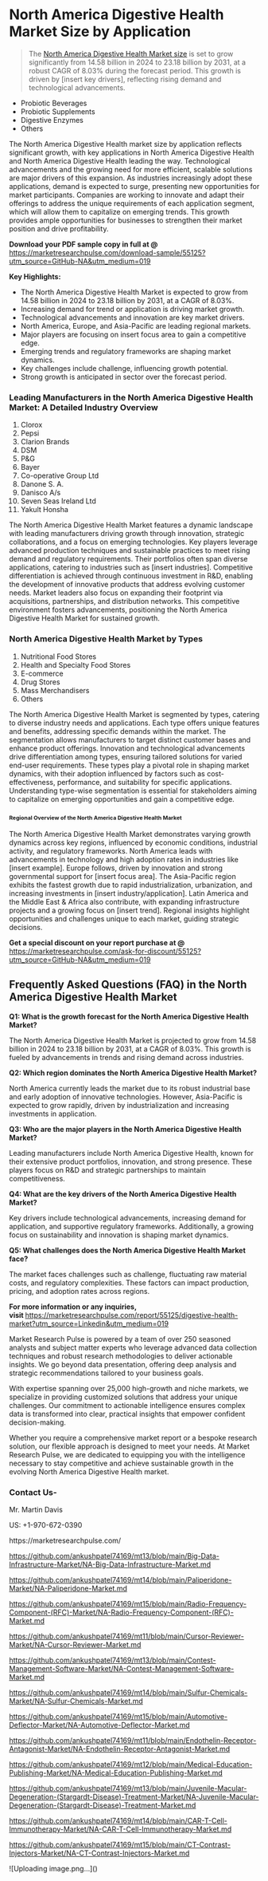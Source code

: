 <h1>North America Digestive Health Market&nbsp;Size by Application</h1><blockquote><p>The <a href="https://marketresearchpulse.com/download-sample/55125?utm_source=GitHub-NA&amp;utm_medium=019">North America Digestive Health Market size</a> is set to grow significantly from 14.58 billion in 2024 to 23.18 billion by 2031, at a robust CAGR of 8.03% during the forecast period. This growth is driven by [insert key drivers], reflecting rising demand and technological advancements.</p></blockquote><ul><li>Probiotic Beverages<li> Probiotic Supplements<li> Digestive Enzymes<li> Others</li></ul><p>The North America Digestive Health market size by application reflects significant growth, with key applications in North America Digestive Health and North America Digestive Health leading the way. Technological advancements and the growing need for more efficient, scalable solutions are major drivers of this expansion. As industries increasingly adopt these applications, demand is expected to surge, presenting new opportunities for market participants. Companies are working to innovate and adapt their offerings to address the unique requirements of each application segment, which will allow them to capitalize on emerging trends. This growth provides ample opportunities for businesses to strengthen their market position and drive profitability.</p><p><strong>Download your PDF sample copy in full at @ </strong><a href="https://marketresearchpulse.com/download-sample/55125?utm_source=GitHub-NA&amp;utm_medium=019">https://marketresearchpulse.com/download-sample/55125?utm_source=GitHub-NA&amp;utm_medium=019</a></p><p><strong>Key Highlights: </strong></p><ul><li>The North America Digestive Health Market is expected to grow from 14.58 billion in 2024 to 23.18 billion by 2031, at a CAGR of 8.03%.</li><li>Increasing demand for trend or application is driving market growth.</li><li>Technological advancements and innovation are key market drivers.</li><li>North America, Europe, and Asia-Pacific are leading regional markets.</li><li>Major players are focusing on insert focus area to gain a competitive edge.</li><li>Emerging trends and regulatory frameworks are shaping market dynamics.</li><li>Key challenges include challenge, influencing growth potential.</li><li>Strong growth is anticipated in sector over the forecast period.</li></ul><h3>Leading Manufacturers in the North America Digestive Health Market: A Detailed Industry Overview</h3><ol><li>Clorox</li><li>Pepsi</li><li>Clarion Brands</li><li>DSM</li><li>P&G</li><li>Bayer</li><li>Co-operative Group Ltd</li><li>Danone S. A.</li><li>Danisco A/s</li><li>Seven Seas Ireland Ltd</li><li>Yakult Honsha</li></ol><div class="flex max-w-full flex-col flex-grow"><div class="min-h-8 text-message flex w-full flex-col items-end gap-2 whitespace-normal break-words [.text-message+&amp;]:mt-5" dir="auto" data-message-author-role="assistant" data-message-id="fd8432e4-4910-450d-b182-61b7bfb0a01f" data-message-model-slug="gpt-4o"><div class="flex w-full flex-col gap-1 empty:hidden first:pt-[3px]"><div class="markdown prose w-full break-words dark:prose-invert light"><p>The North America Digestive Health Market features a dynamic landscape with leading manufacturers driving growth through innovation, strategic collaborations, and a focus on emerging technologies. Key players leverage advanced production techniques and sustainable practices to meet rising demand and regulatory requirements. Their portfolios often span diverse applications, catering to industries such as [insert industries]. Competitive differentiation is achieved through continuous investment in R&amp;D, enabling the development of innovative products that address evolving customer needs. Market leaders also focus on expanding their footprint via acquisitions, partnerships, and distribution networks. This competitive environment fosters advancements, positioning the North America Digestive Health Market for sustained growth.</p></div></div></div></div><h3>North America Digestive Health Market by Types</h3><ol><li>Nutritional Food Stores<li> Health and Specialty Food Stores<li> E-commerce<li> Drug Stores<li> Mass Merchandisers<li> Others</li></ol><div class="flex max-w-full flex-col flex-grow"><div class="min-h-8 text-message flex w-full flex-col items-end gap-2 whitespace-normal break-words [.text-message+&amp;]:mt-5" dir="auto" data-message-author-role="assistant" data-message-id="084470be-0bb7-4664-bddf-5156b4f41249" data-message-model-slug="gpt-4o-mini"><div class="flex w-full flex-col gap-1 empty:hidden first:pt-[3px]"><div class="markdown prose w-full break-words dark:prose-invert light"><p>The North America Digestive Health Market is segmented by types, catering to diverse industry needs and applications. Each type offers unique features and benefits, addressing specific demands within the market. The segmentation allows manufacturers to target distinct customer bases and enhance product offerings. Innovation and technological advancements drive differentiation among types, ensuring tailored solutions for varied end-user requirements. These types play a pivotal role in shaping market dynamics, with their adoption influenced by factors such as cost-effectiveness, performance, and suitability for specific applications. Understanding type-wise segmentation is essential for stakeholders aiming to capitalize on emerging opportunities and gain a competitive edge.</p></div></div></div></div><h3><span style="font-size: 11px;">Regional Overview of the North America Digestive Health Market</span></h3><div class="flex max-w-full flex-col flex-grow"><div class="min-h-8 text-message flex w-full flex-col items-end gap-2 whitespace-normal break-words [.text-message+&amp;]:mt-5" dir="auto" data-message-author-role="assistant" data-message-id="e9038762-ce64-4e30-91c9-9bd413514231" data-message-model-slug="gpt-4o-mini"><div class="flex w-full flex-col gap-1 empty:hidden first:pt-[3px]"><div class="markdown prose w-full break-words dark:prose-invert light"><p>The North America Digestive Health Market demonstrates varying growth dynamics across key regions, influenced by economic conditions, industrial activity, and regulatory frameworks. North America leads with advancements in technology and high adoption rates in industries like [insert example]. Europe follows, driven by innovation and strong governmental support for [insert focus area]. The Asia-Pacific region exhibits the fastest growth due to rapid industrialization, urbanization, and increasing investments in [insert industry/application]. Latin America and the Middle East &amp; Africa also contribute, with expanding infrastructure projects and a growing focus on [insert trend]. Regional insights highlight opportunities and challenges unique to each market, guiding strategic decisions.</p></div></div></div></div><p><strong>Get a special discount on your report purchase at @ </strong><a href="https://marketresearchpulse.com/ask-for-discount/55125?utm_source=GitHub-NA&amp;utm_medium=019">https://marketresearchpulse.com/ask-for-discount/55125?utm_source=GitHub-NA&amp;utm_medium=019</a></p><h2>Frequently Asked Questions (FAQ) in the North America Digestive Health Market</h2><p><strong>Q1: What is the growth forecast for the North America Digestive Health Market?</strong></p><p>The North America Digestive Health Market is projected to grow from 14.58 billion in 2024 to 23.18 billion by 2031, at a CAGR of 8.03%. This growth is fueled by advancements in trends and rising demand across industries.</p><p><strong>Q2: Which region dominates the North America Digestive Health Market?</strong></p><p>North America currently leads the market due to its robust industrial base and early adoption of innovative technologies. However, Asia-Pacific is expected to grow rapidly, driven by industrialization and increasing investments in application.</p><p><strong>Q3: Who are the major players in the North America Digestive Health Market?</strong></p><p>Leading manufacturers include North America Digestive Health, known for their extensive product portfolios, innovation, and strong presence. These players focus on R&amp;D and strategic partnerships to maintain competitiveness.</p><p><strong>Q4: What are the key drivers of the North America Digestive Health Market?</strong></p><p>Key drivers include technological advancements, increasing demand for application, and supportive regulatory frameworks. Additionally, a growing focus on sustainability and innovation is shaping market dynamics.</p><p><strong>Q5: What challenges does the North America Digestive Health Market face?</strong></p><p>The market faces challenges such as challenge, fluctuating raw material costs, and regulatory complexities. These factors can impact production, pricing, and adoption rates across regions.</p><p><strong>For more information or any inquiries, visit&nbsp;</strong><a href="https://marketresearchpulse.com/report/55125/digestive-health-market?utm_source=Linkedin&utm_medium=019">https://marketresearchpulse.com/report/55125/digestive-health-market?utm_source=Linkedin&utm_medium=019</a></p><p>Market Research Pulse is powered by a team of over 250 seasoned analysts and subject matter experts who leverage advanced data collection techniques and robust research methodologies to deliver actionable insights. We go beyond data presentation, offering deep analysis and strategic recommendations tailored to your business goals.</p><p>With expertise spanning over 25,000 high-growth and niche markets, we specialize in providing customized solutions that address your unique challenges. Our commitment to actionable intelligence ensures complex data is transformed into clear, practical insights that empower confident decision-making.</p><p>Whether you require a comprehensive market report or a bespoke research solution, our flexible approach is designed to meet your needs. At Market Research Pulse, we are dedicated to equipping you with the intelligence necessary to stay competitive and achieve sustainable growth in the evolving North America Digestive Health market.</p><h3><strong>Contact Us-</strong></h3><p>Mr. Martin Davis</p><p>US: +1-970-672-0390</p><p>https://marketresearchpulse.com/</p><p><a href="https://github.com/ankushpatel74169/mt13/blob/main/Big-Data-Infrastructure-Market/NA-Big-Data-Infrastructure-Market.md">https://github.com/ankushpatel74169/mt13/blob/main/Big-Data-Infrastructure-Market/NA-Big-Data-Infrastructure-Market.md</a></p><p><a href="https://github.com/ankushpatel74169/mt14/blob/main/Paliperidone-Market/NA-Paliperidone-Market.md">https://github.com/ankushpatel74169/mt14/blob/main/Paliperidone-Market/NA-Paliperidone-Market.md</a></p><p><a href="https://github.com/ankushpatel74169/mt15/blob/main/Radio-Frequency-Component-(RFC)-Market/NA-Radio-Frequency-Component-(RFC)-Market.md">https://github.com/ankushpatel74169/mt15/blob/main/Radio-Frequency-Component-(RFC)-Market/NA-Radio-Frequency-Component-(RFC)-Market.md</a></p><p><a href="https://github.com/ankushpatel74169/mt11/blob/main/Cursor-Reviewer-Market/NA-Cursor-Reviewer-Market.md">https://github.com/ankushpatel74169/mt11/blob/main/Cursor-Reviewer-Market/NA-Cursor-Reviewer-Market.md</a></p><p><a href="https://github.com/ankushpatel74169/mt13/blob/main/Contest-Management-Software-Market/NA-Contest-Management-Software-Market.md">https://github.com/ankushpatel74169/mt13/blob/main/Contest-Management-Software-Market/NA-Contest-Management-Software-Market.md</a></p><p><a href="https://github.com/ankushpatel74169/mt14/blob/main/Sulfur-Chemicals-Market/NA-Sulfur-Chemicals-Market.md">https://github.com/ankushpatel74169/mt14/blob/main/Sulfur-Chemicals-Market/NA-Sulfur-Chemicals-Market.md</a></p><p><a href="https://github.com/ankushpatel74169/mt15/blob/main/Automotive-Deflector-Market/NA-Automotive-Deflector-Market.md">https://github.com/ankushpatel74169/mt15/blob/main/Automotive-Deflector-Market/NA-Automotive-Deflector-Market.md</a></p><p><a href="https://github.com/ankushpatel74169/mt11/blob/main/Endothelin-Receptor-Antagonist-Market/NA-Endothelin-Receptor-Antagonist-Market.md">https://github.com/ankushpatel74169/mt11/blob/main/Endothelin-Receptor-Antagonist-Market/NA-Endothelin-Receptor-Antagonist-Market.md</a></p><p><a href="https://github.com/ankushpatel74169/mt12/blob/main/Medical-Education-Publishing-Market/NA-Medical-Education-Publishing-Market.md">https://github.com/ankushpatel74169/mt12/blob/main/Medical-Education-Publishing-Market/NA-Medical-Education-Publishing-Market.md</a></p><p><a href="https://github.com/ankushpatel74169/mt13/blob/main/Juvenile-Macular-Degeneration-(Stargardt-Disease)-Treatment-Market/NA-Juvenile-Macular-Degeneration-(Stargardt-Disease)-Treatment-Market.md">https://github.com/ankushpatel74169/mt13/blob/main/Juvenile-Macular-Degeneration-(Stargardt-Disease)-Treatment-Market/NA-Juvenile-Macular-Degeneration-(Stargardt-Disease)-Treatment-Market.md</a></p><p><a href="https://github.com/ankushpatel74169/mt14/blob/main/CAR-T-Cell-Immunotherapy-Market/NA-CAR-T-Cell-Immunotherapy-Market.md">https://github.com/ankushpatel74169/mt14/blob/main/CAR-T-Cell-Immunotherapy-Market/NA-CAR-T-Cell-Immunotherapy-Market.md</a></p><p><a href="https://github.com/ankushpatel74169/mt15/blob/main/CT-Contrast-Injectors-Market/NA-CT-Contrast-Injectors-Market.md">https://github.com/ankushpatel74169/mt15/blob/main/CT-Contrast-Injectors-Market/NA-CT-Contrast-Injectors-Market.md</a></p>
![Uploading image.png…]()
